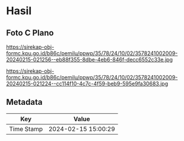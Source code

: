 # Hasil

## Foto C Plano

https://sirekap-obj-formc.kpu.go.id/b86c/pemilu/ppwp/35/78/24/10/02/3578241002009-20240215-021256--eb88f355-8dbe-4eb6-846f-decc6552c33e.jpg

https://sirekap-obj-formc.kpu.go.id/b86c/pemilu/ppwp/35/78/24/10/02/3578241002009-20240215-021224--cc114f10-4c7c-4f59-beb9-595e9fa30683.jpg


## Metadata

| Key        | Value               |
| ---------- | ------------------- |
| Time Stamp | 2024-02-15 15:00:29 |




